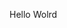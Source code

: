 Hello Wolrd









































































































































































































































































































































































































































































































































































































































































































































































































































































































































































































































































































































































































































































































































































































































































































































































































































































































































































































